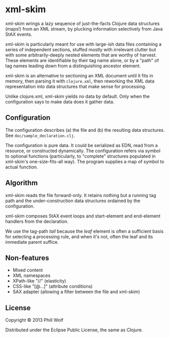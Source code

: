 # xml-skim

xml-skim wrings a lazy sequence of just-the-facts Clojure data
structures (maps!) from an XML stream, by plucking information
selectively from Java StAX events.

xml-skim is particularly meant for use with large-ish data files
containing a series of independent sections, stuffed mostly with
irrelevant clutter but with some arbitrarily-deeply nested elements
that are worthy of harvest.  These elements are identifiable by their
tag name alone, or by a "path" of tag names leading down from a
distinguishing ancestor element.

xml-skim is an alternative to sectioning an XML document until it fits
in memory, then parsing it with `clojure.xml`, then reworking the
XML data representation into data structures that make sense for
processing.

Unlike clojure.xml, xml-skim yields no data by default.  Only when 
the configuration says to make data does it gather data.

## Configuration

The configuration describes (a) the file and (b) the resulting data
structures.  See `doc/sample_declaration.clj`.

The configuration is pure data.  It could be serialized as EDN, read
from a resource, or constructed dynamically.  The configuration refers
via symbol to optional functions (particularly, to "complete"
structures populated in xml-skim's one-size-fits-all way).  The
program supplies a map of symbol to actual function.

## Algorithm

xml-skim reads the file forward-only.  It retains nothing but a
running tag path and the under-construction data structures ordained
by the configuration.

xml-skim composes StAX event loops and start-element and end-element
handlers from the declaration.

We use the tag-path *tail* because the *leaf* element is often a
sufficient basis for selecting a processing rule, and when it's not,
often the leaf and its immediate parent suffice.  

## Non-features

* Mixed content
* XML namespaces
* XPath-like "//" (elasticity)
* CSS-like "[@...]" (attribute conditions)
* SAX adapter (allowing a filter between the file and xml-skim)

## License

Copyright © 2013 Phill Wolf

Distributed under the Eclipse Public License, the same as Clojure.

